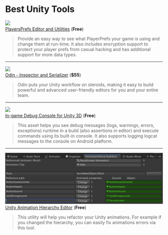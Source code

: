 # Best Unity Tools

![](https://assetstorev1-prd-cdn.unity3d.com/key-image/73451c36-cf69-4ba2-b7ab-e9b4aa9a4788.webp "")</br>
[PlayersPrefs Editor and Utilities](https://assetstore.unity.com/packages/tools/playersprefs-editor-and-utilities-26656) (**Free**)
> Provide an easy way to see what PlayerPrefs your game is using and change them at run-time. It also includes encryption support to protect your player prefs from casual hacking and has additional support for more data types.
---
![](https://assetstorev1-prd-cdn.unity3d.com/key-image/172529bb-b9b5-4419-ac62-2da5bf82331a.webp "")</br>
[Odin - Inspector and Serializer](https://assetstore.unity.com/packages/tools/utilities/odin-inspector-and-serializer-89041) (**$55**)
> Odin puts your Unity workflow on steroids, making it easy to build powerful and advanced user-friendly editors for you and your entire team. 
---
![](https://raw.githubusercontent.com/yasirkula/UnityIngameDebugConsole/master/Images/1.png "")</br>
[In-game Debug Console for Unity 3D](https://github.com/yasirkula/UnityIngameDebugConsole) (**Free**)
> This asset helps you see debug messages (logs, warnings, errors, exceptions) runtime in a build (also assertions in editor) and execute commands using its built-in console. It also supports logging logcat messages to the console on Android platform.
---
![](https://raw.githubusercontent.com/Nrjwolf/BestUnityTools/master/img/Unity%20Animation%20Hierarchy%20Editor.png "")</br>
[Unity Animation Hierarchy Editor](https://github.com/s-m-k/Unity-Animation-Hierarchy-Editor) (**Free**)
> This utility will help you refactor your Unity animations. For example if you changed the hierarchy, you can easily fix animations errors via this tool.
